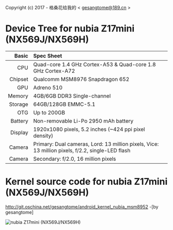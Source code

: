 Copyright (c) 2017 - 格桑花给我的 < gesangtome@189.cn >

Device Tree for nubia Z17mini (NX569J/NX569H)
===========================================

Basic   | Spec Sheet
-------:|:-------------------------
CPU     | Quad-core 1.4 GHz Cortex-A53 & Quad-core 1.8 GHz Cortex-A72
Chipset | Qualcomm MSM8976 Snapdragon 652
GPU     | Adreno 510
Memory  | 4GB/6GB DDR3 Single-channel
Storage | 64GB/128GB EMMC-5.1
OTG     | Up to 200GB
Battery | Non-removable Li-Po 2950 mAh battery
Display | 1920x1080 pixels, 5.2 inches (~424 ppi pixel density)
Camera  | Primary: Dual cameras, Lord: 13 million pixels, Vice: 13 million pixels, f/2.2, single-LED flash
Camera	| Secondary: f/2.0, 16 million pixels

Kernel source code for nubia Z17mini (NX569J/NX569H)
===========================================
http://git.oschina.net/gesangtome/android_kernel_nubia_msm8952 -[by gesangtome]

![nubia Z17mini (NX569J/NX569H)](https://raw.githubusercontent.com/gesangtome/nubia/master/1a1b8d8d4833f93aa3cf1f0384c03cac.jpg "nubia Z17mini")
